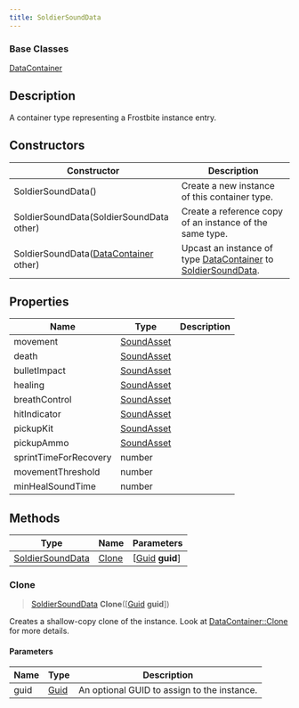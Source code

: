 ```yaml
---
title: SoldierSoundData
---
```

### Base Classes

[DataContainer](/vext/ref/shared/class/datacontainer)

## Description

A container type representing a Frostbite instance entry.

## Constructors

| Constructor                                                                 | Description                                                                                                             |
| --------------------------------------------------------------------------- | ----------------------------------------------------------------------------------------------------------------------- |
| SoldierSoundData()                                                          | Create a new instance of this container type.                                                                           |
| SoldierSoundData(SoldierSoundData other)                                    | Create a reference copy of an instance of the same type.                                                                |
| SoldierSoundData([DataContainer](/vext/ref/shared/class/datacontainer) other) | Upcast an instance of type [DataContainer](/vext/ref/shared/class/datacontainer) to [SoldierSoundData](/vext/ref/fb/soldiersounddata/). |

## Properties

| Name                  | Type                     | Description |
| --------------------- | ------------------------ | ----------- |
| movement              | [SoundAsset](/vext/ref/fb/soundasset/) |             |
| death                 | [SoundAsset](/vext/ref/fb/soundasset/) |             |
| bulletImpact          | [SoundAsset](/vext/ref/fb/soundasset/) |             |
| healing               | [SoundAsset](/vext/ref/fb/soundasset/) |             |
| breathControl         | [SoundAsset](/vext/ref/fb/soundasset/) |             |
| hitIndicator          | [SoundAsset](/vext/ref/fb/soundasset/) |             |
| pickupKit             | [SoundAsset](/vext/ref/fb/soundasset/) |             |
| pickupAmmo            | [SoundAsset](/vext/ref/fb/soundasset/) |             |
| sprintTimeForRecovery | number                   |             |
| movementThreshold     | number                   |             |
| minHealSoundTime      | number                   |             |

## Methods

| Type                                 | Name            | Parameters                                     |
| ------------------------------------ | --------------- | ---------------------------------------------- |
| [SoldierSoundData](/vext/ref/fb/soldiersounddata/) | [Clone](#clone) | \[[Guid](/vext/ref/shared/class/guid) **guid**\] |

### Clone

> [SoldierSoundData](/vext/ref/fb/soldiersounddata/) **Clone**(\[[Guid](/vext/ref/shared/class/guid) **guid**\])

Creates a shallow-copy clone of the instance. Look at [DataContainer::Clone](/vext/ref/shared/class/datacontainer#clone) for more details.

#### Parameters

| Name | Type         | Description                                 |
| ---- | ------------ | ------------------------------------------- |
| guid | [Guid](/vext/ref/shared/class/guid/) | An optional GUID to assign to the instance. |
